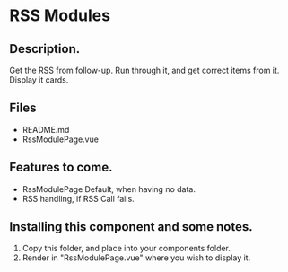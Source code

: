 # RSS Modules

## Description.
Get the RSS from follow-up.
Run through it, and get correct items from it.
Display it cards.


## Files
  - README.md
  - RssModulePage.vue
  

## Features to come.
  - RssModulePage Default, when having no data.
  - RSS handling, if RSS Call fails.


## Installing this component and some notes.
1. Copy this folder, and place into your components folder.
2. Render in "RssModulePage.vue" where you wish to display it.
